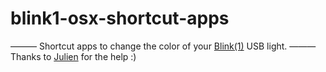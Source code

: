 # blink1-osx-shortcut-apps
———
Shortcut apps to change the color of your [Blink(1)](http://blink1.thingm.com/) USB light.
———
Thanks to [Julien](https://github.com/JulienRamel) for the help :)